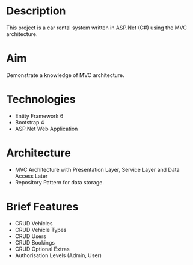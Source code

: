 # Description
This project is a car rental system written in ASP.Net (C#) using the MVC architecture.

# Aim
Demonstrate a knowledge of MVC architecture.

# Technologies
* Entity Framework 6
* Bootstrap 4
* ASP.Net Web Application

# Architecture
* MVC Architecture with Presentation Layer, Service Layer and Data Access Later
* Repository Pattern for data storage.

# Brief Features
* CRUD Vehicles
* CRUD Vehicle Types
* CRUD Users
* CRUD Bookings
* CRUD Optional Extras
* Authorisation Levels (Admin, User)
